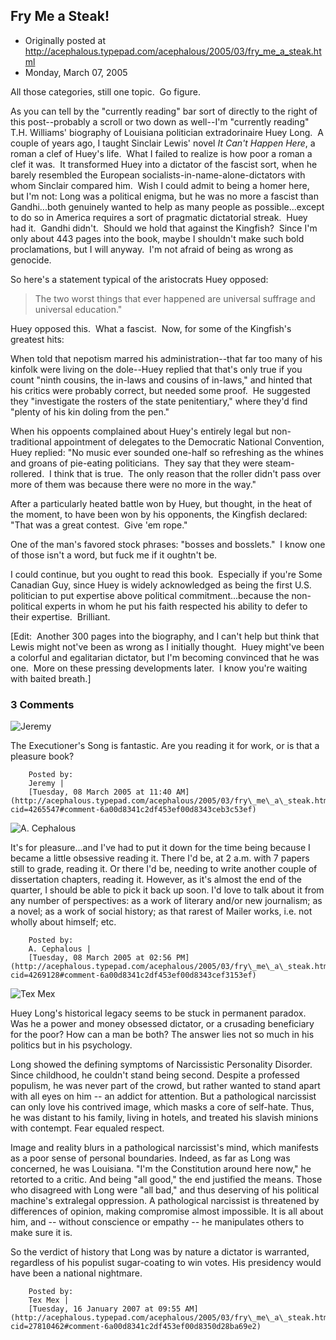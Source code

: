 ## Fry Me a Steak!

 * Originally posted at http://acephalous.typepad.com/acephalous/2005/03/fry_me_a_steak.html
 * Monday, March 07, 2005

All those categories, still one topic.  Go figure.

As you can tell by the "currently reading" bar sort of directly to the right of this post--probably a scroll or two down as well--I'm "currently reading" T.H. Williams' biography of Louisiana politician extradorinaire Huey Long.  A couple of years ago, I taught Sinclair Lewis' novel _It Can't Happen Here_, a roman a clef of Huey's life.  What I failed to realize is how poor a roman a clef it was.  It transformed Huey into a dictator of the fascist sort, when he barely resembled the European socialists-in-name-alone-dictators with whom Sinclair compared him.  Wish I could admit to being a homer here, but I'm not: Long was a political enigma, but he was no more a fascist than Gandhi...both genuinely wanted to help as many people as possible...except to do so in America requires a sort of pragmatic dictatorial streak.  Huey had it.  Gandhi didn't.  Should we hold that against the Kingfish?  Since I'm only about 443 pages into the book, maybe I shouldn't make such bold proclamations, but I will anyway.  I'm not afraid of being as wrong as genocide.

So here's a statement typical of the aristocrats Huey opposed:

> The two worst things that ever happened are universal suffrage and universal education."

Huey opposed this.  What a fascist.  Now, for some of the Kingfish's greatest hits:

When told that nepotism marred his administration--that far too many of his kinfolk were living on the dole--Huey replied that that's only true if you count "ninth cousins, the in-laws and cousins of in-laws," and hinted that his critics were probably correct, but needed some proof.  He suggested they "investigate the rosters of the state penitentiary," where they'd find "plenty of his kin doling from the pen."

When his oppoents complained about Huey's entirely legal but non-traditional appointment of delegates to the Democratic National Convention, Huey replied: "No music ever sounded one-half so refreshing as the whines and groans of pie-eating politicians.  They say that they were steam-rollered.  I think that is true.  The only reason that the roller didn't pass over more of them was because there were no more in the way."

After a particularly heated battle won by Huey, but thought, in the heat of the moment, to have been won by his opponents, the Kingfish declared: "That was a great contest.  Give 'em rope."

One of the man's favored stock phrases: "bosses and bosslets."  I know one of those isn't a word, but fuck me if it oughtn't be.

I could continue, but you ought to read this book.  Especially if you're Some Canadian Guy, since Huey is widely acknowledged as being the first U.S. politician to put expertise above political commitment...because the non-political experts in whom he put his faith respected his ability to defer to their expertise.  Brilliant. 

\[Edit:  Another 300 pages into the biography, and I can't help but think that Lewis might not've been as wrong as I initially thought.  Huey might've been a colorful and egalitarian dictator, but I'm becoming convinced that he was one.  More on these pressing developments later.  I know you're waiting with baited breath.\]

### 3 Comments 

![Jeremy](http://static.typepad.com/.shared:vee3ddd0:typepad:en\_us/default-userpics/19-50si.gif)

The Executioner's Song is fantastic.  Are you reading it for work, or is that a pleasure book?

		Posted by:
		Jeremy |
		[Tuesday, 08 March 2005 at 11:40 AM](http://acephalous.typepad.com/acephalous/2005/03/fry\_me\_a\_steak.html?cid=4265547#comment-6a00d8341c2df453ef00d8343ceb3c53ef)

![A. Cephalous](http://static.typepad.com/.shared:vee3ddd0:typepad:en\_us/default-userpics/17-50si.gif)

It's for pleasure...and I've had to put it down for the time being because I became a little obsessive reading it.  There I'd be, at 2 a.m. with 7 papers still to grade, reading it.  Or there I'd be, needing to write another couple of dissertation chapters, reading it.  However, as it's almost the end of the quarter, I should be able to pick it back up soon.  I'd love to talk about it from any number of perspectives: as a work of literary and/or new journalism; as a novel; as a work of social history; as that rarest of Mailer works, i.e. not wholly about himself; etc.

		Posted by:
		A. Cephalous |
		[Tuesday, 08 March 2005 at 02:56 PM](http://acephalous.typepad.com/acephalous/2005/03/fry\_me\_a\_steak.html?cid=4269128#comment-6a00d8341c2df453ef00d8343cef3153ef)

![Tex Mex](http://static.typepad.com/.shared:vee3ddd0:typepad:en\_us/default-userpics/06-50si.gif)

Huey Long's historical legacy seems to be stuck in permanent paradox.  Was he a power and money obsessed dictator, or a crusading beneficiary for the poor?  How can a man be both?  The answer lies not so much in his politics but in his psychology.  

Long showed the defining symptoms of Narcissistic Personality Disorder.  Since childhood, he couldn't stand being second.  Despite a professed populism, he was never part of the crowd, but rather wanted to stand apart with all eyes on him  -- an addict for attention.  But a pathological narcissist can only love his contrived image, which masks a core of self-hate.  Thus, he was distant to his family, living in hotels, and treated his slavish minions with contempt. Fear equaled respect.

Image and reality blurs in a pathological narcissist's mind, which manifests as a poor sense of personal boundaries.  Indeed, as far as Long was concerned, he was Louisiana.  "I'm the Constitution around here now," he retorted to a critic.  And being "all good,"  the end justified the means.  Those who disagreed with Long were "all bad," and thus deserving of his political machine's extralegal oppression.  A pathological narcissist is threatened by differences of opinion, making compromise almost impossible. It is all about him, and -- without conscience or empathy -- he manipulates others to make sure it is. 

So the verdict of history that Long was by nature a dictator is warranted, regardless of his populist sugar-coating to win votes. His presidency would have been a national nightmare.

	

		Posted by:
		Tex Mex |
		[Tuesday, 16 January 2007 at 09:55 AM](http://acephalous.typepad.com/acephalous/2005/03/fry\_me\_a\_steak.html?cid=27810462#comment-6a00d8341c2df453ef00d8350d28ba69e2)

		

        